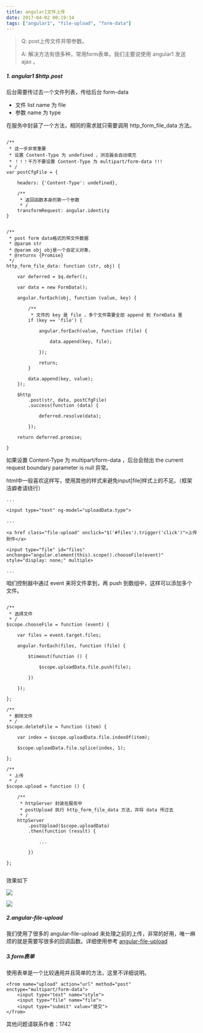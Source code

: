 ```yaml
---
title: angular1文件上传
date: 2017-04-02 00:19:14
tags: ["angular1", "file-upload", "form-data"]
---
```



> Q: post上传文件并带参数。
> 
> A: 解决方法有很多种，常用form表单。我们主要说使用 angular1 发送 ajax 。


##### 1. angular1 $http.post

后台需要传过去一个文件列表，传给后台 form-data

* 文件 list name 为 file
* 参数 name 为 type

<!--more-->

在服务中封装了一个方法，相同的需求就只需要调用 http_form_file_data 方法。

```

/**
 * 这一步非常重要
 * 设置 Content-Type 为 undefined ，浏览器会自动填充
 * ！！！千万不要设置 Content-Type 为 multipart/form-data !!!
 * /
var postCfgFile = {

	headers: {'Content-Type': undefined},
	
	/**
	 * 返回函数本身的第一个参数
	 * /
	transformRequest: angular.identity
}


/**
 * post form data格式的带文件数据
 * @param str
 * @param obj obj是一个自定义对象，
 * @returns {Promise}
 */
http_form_file_data: function (str, obj) {

	var deferred = $q.defer();
	
	var data = new FormData();

	angular.forEach(obj, function (value, key) {

		/**
		 * 文件的 key 是 file ，多个文件需要全部 append 到 FormData 里
		if (key == 'file') {
			
			angular.forEach(value, function (file) {

				data.append(key, file);
			
			});
			
			return;
		}

		data.append(key, value);
	});

	$http
		.post(str, data, postCfgFile)
		.success(function (data) {

			deferred.resolve(data);
		
		});
		
	return deferred.promise;

}
```
如果设置 Content-Type 为 multipart/form-data ，后台会抛出 the current request boundary parameter is null 异常。

html中一般喜欢这样写，使用其他的样式来避免input[file]样式上的不足。（框架洁癖者请绕行）

```
...

<input type="text" ng-model="uploadData.type">

...

<a href class="file-upload" onclick="$('#files').trigger('click')">上传附件</a>

<input type="file" id="files" onchange="angular.element(this).scope().chooseFile(event)" style="display: none;" multiple>

...

```

咱们控制器中通过 event 来将文件拿到，再 push 到数组中，这样可以添加多个文件。

```

/**
 * 选择文件
 * /
$scope.chooseFile = function (event) {

	var files = event.target.files;

	angular.forEach(files, function (file) {
		
		$timeout(function () {
		
			$scope.uploadData.file.push(file);
			
		})
		
	});
	
};

/**
 * 删除文件
 * /
$scope.deleteFile = function (item) {

	var index = $scope.uploadData.file.indexOf(item);
	
	$scope.uploadData.file.splice(index, 1);

};

/**
 * 上传
 * /
$scope.upload = function () {

	/**
	 * httpServer 封装在服务中
	 * postUpload 执行 http_form_file_data 方法，并将 data 传过去
	 * /
	httpServer
		.postUpload($scope.uploadData)
		.then(function (result) {
		
			...

		})

};
                    
```

效果如下

![](http://omu1mo64e.bkt.clouddn.com/2017-4-3-01.png)

![](http://omu1mo64e.bkt.clouddn.com/2017-4-3-02.png)

##### 2.angular-file-upload

我们使用了很多的 angular-file-upload 来处理之前的上传，非常的好用，唯一麻烦的就是需要写很多的回调函数。详细使用参考 [angular-file-upload](https://github.com/nervgh/angular-file-upload)

##### 3.form表单

使用表单是一个比较通用并且简单的方法，这里不详细说明。

```
<from name="upload" action="url" method="post" enctype="multipart/form-data">
    <input type="text" name="style">
    <input type="file" name="file">
    <input type="submit" value="提交">
</from>
```


其他问题请联系作者：1742